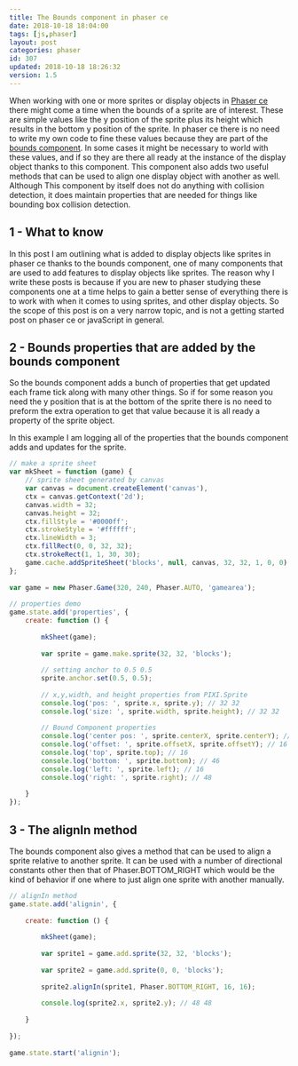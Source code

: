 ```yaml
---
title: The Bounds component in phaser ce
date: 2018-10-18 18:04:00
tags: [js,phaser]
layout: post
categories: phaser
id: 307
updated: 2018-10-18 18:26:32
version: 1.5
---
```


When working with one or more sprites or display objects in [Phaser ce](https://photonstorm.github.io/phaser-ce/) there might come a time when the bounds of a sprite are of interest. These are simple values like the y position of the sprite plus its height which results in the bottom y position of the sprite. In phaser ce there is no need to write my own code to fine these values because they are part of the [bounds component](https://photonstorm.github.io/phaser-ce/Phaser.Component.Bounds.html). In some cases it might be necessary to world with these values, and if so they are there all ready at the instance of the display object thanks to this component. This component also adds two useful methods that can be used to align one display object with another as well. Although This component by itself does not do anything with collision detection, it does maintain properties that are needed for things like bounding box collision detection.

<!-- more -->

## 1 - What to know

In this post I am outlining what is added to display objects like sprites in phaser ce thanks to the bounds component, one of many components that are used to add features to display objects like sprites. The reason why I write these posts is because if you are new to phaser studying these components one at a time helps to gain a better sense of everything there is to work with when it comes to using sprites, and other display objects. So the scope of this post is on a very narrow topic, and is not a getting started post on phaser ce or javaScript in general.

## 2 - Bounds properties that are added by the bounds component

So the bounds component adds a bunch of properties that get updated each frame tick  along with many other things. So if for some reason you need the y position that is at the bottom of the sprite there is no need to preform the extra operation to get that value because it is all ready a property of the sprite object.

In this example I am logging all of the properties that the bounds component adds and updates for the sprite.

```js
// make a sprite sheet
var mkSheet = function (game) {
    // sprite sheet generated by canvas
    var canvas = document.createElement('canvas'),
    ctx = canvas.getContext('2d');
    canvas.width = 32;
    canvas.height = 32;
    ctx.fillStyle = '#0000ff';
    ctx.strokeStyle = '#ffffff';
    ctx.lineWidth = 3;
    ctx.fillRect(0, 0, 32, 32);
    ctx.strokeRect(1, 1, 30, 30);
    game.cache.addSpriteSheet('blocks', null, canvas, 32, 32, 1, 0, 0);
};
 
var game = new Phaser.Game(320, 240, Phaser.AUTO, 'gamearea');
 
// properties demo
game.state.add('properties', {
    create: function () {
 
        mkSheet(game);
 
        var sprite = game.make.sprite(32, 32, 'blocks');
 
        // setting anchor to 0.5 0.5
        sprite.anchor.set(0.5, 0.5);
 
        // x,y,width, and height properties from PIXI.Sprite
        console.log('pos: ', sprite.x, sprite.y); // 32 32
        console.log('size: ', sprite.width, sprite.height); // 32 32
 
        // Bound Component properties
        console.log('center pos: ', sprite.centerX, sprite.centerY); // 32 32
        console.log('offset: ', sprite.offsetX, sprite.offsetY); // 16 16
        console.log('top', sprite.top); // 16
        console.log('bottom: ', sprite.bottom); // 46
        console.log('left: ', sprite.left); // 16
        console.log('right: ', sprite.right); // 48
 
    }
});
```

## 3 - The alignIn method

The bounds component also gives a method that can be used to align a sprite relative to another sprite. It can be used with a number of directional constants other then that of Phaser.BOTTOM_RIGHT which would be the kind of behavior if one where to just align one sprite with another manually.

```js
// alignIn method
game.state.add('alignin', {
 
    create: function () {
 
        mkSheet(game);
 
        var sprite1 = game.add.sprite(32, 32, 'blocks');
 
        var sprite2 = game.add.sprite(0, 0, 'blocks');
 
        sprite2.alignIn(sprite1, Phaser.BOTTOM_RIGHT, 16, 16);
 
        console.log(sprite2.x, sprite2.y); // 48 48
 
    }
 
});
 
game.state.start('alignin');
```